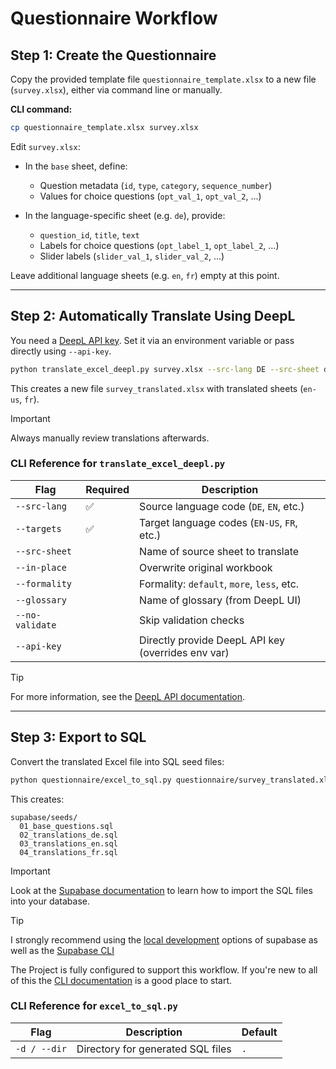 # Questionnaire Workflow


## Step 1: Create the Questionnaire

Copy the provided template file `questionnaire_template.xlsx` to a new file (`survey.xlsx`), either via command line or manually.

**CLI command:**

```bash
cp questionnaire_template.xlsx survey.xlsx
```

Edit `survey.xlsx`:

* In the `base` sheet, define:

  * Question metadata (`id`, `type`, `category`, `sequence_number`)
  * Values for choice questions (`opt_val_1`, `opt_val_2`, ...)
* In the language-specific sheet (e.g. `de`), provide:

  * `question_id`, `title`, `text`
  * Labels for choice questions (`opt_label_1`, `opt_label_2`, ...)
  * Slider labels (`slider_val_1`, `slider_val_2`, ...)

Leave additional language sheets (e.g. `en`, `fr`) empty at this point.

---

## Step 2: Automatically Translate Using DeepL

You need a [DeepL API key](https://www.deepl.com/pro-api?cta=header-pro-api). Set it via an environment variable or pass directly using `--api-key`.

```bash
python translate_excel_deepl.py survey.xlsx --src-lang DE --src-sheet de --targets EN-US FR
```

This creates a new file `survey_translated.xlsx` with translated sheets (`en-us`, `fr`).

> [!IMPORTANT]
> Always manually review translations afterwards.

### CLI Reference for `translate_excel_deepl.py`

| Flag            | Required | Description                                        |
| --------------- | -------- | -------------------------------------------------- |
| `--src-lang`    | ✅       | Source language code (`DE`, `EN`, etc.)            |
| `--targets`     | ✅       | Target language codes (`EN-US`, `FR`, etc.)        |
| `--src-sheet`   |          | Name of source sheet to translate                  |
| `--in-place`    |          | Overwrite original workbook                        |
| `--formality`   |          | Formality: `default`, `more`, `less`, etc.         |
| `--glossary`    |          | Name of glossary (from DeepL UI)                   |
| `--no-validate` |          | Skip validation checks                             |
| `--api-key`     |          | Directly provide DeepL API key (overrides env var) |

> [!TIP]
> For more information, see the [DeepL API documentation](https://developers.deepl.com/docs/api-reference/document/openapi-spec-for-document-translation).

---

## Step 3: Export to SQL

Convert the translated Excel file into SQL seed files:

```bash
python questionnaire/excel_to_sql.py questionnaire/survey_translated.xlsx -d supabase/seeds
```

This creates:

```
supabase/seeds/
  01_base_questions.sql
  02_translations_de.sql
  03_translations_en.sql
  04_translations_fr.sql
```

> [!IMPORTANT]
> Look at the [Supabase documentation](https://supabase.com/docs/guides/database/overview) to learn how to import the SQL files into your database.

> [!TIP]
> I strongly recommend using the [local development](https://supabase.com/docs/guides/local-development/overview) options of supabase as well as the [Supabase CLI](https://supabase.com/docs/guides/local-development/cli/getting-started)
>
> The Project is fully configured to support this workflow. If you're new to all of this the [CLI documentation](https://supabase.com/docs/guides/local-development/cli/getting-started) is a good place to start.


### CLI Reference for `excel_to_sql.py`

| Flag         | Description                       | Default |
| ------------ | --------------------------------- | ------- |
| `-d / --dir` | Directory for generated SQL files | `.`     |



